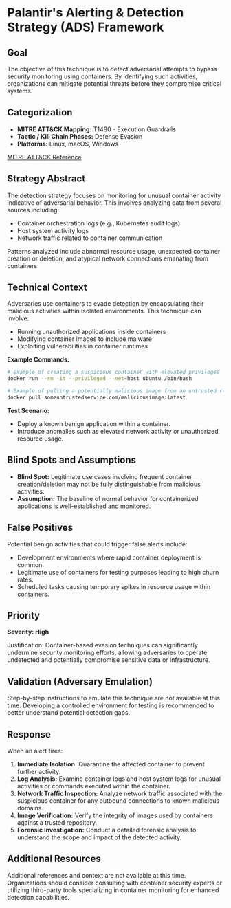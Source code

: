 # Palantir's Alerting & Detection Strategy (ADS) Framework

## Goal
The objective of this technique is to detect adversarial attempts to bypass security monitoring using containers. By identifying such activities, organizations can mitigate potential threats before they compromise critical systems.

## Categorization
- **MITRE ATT&CK Mapping:** T1480 - Execution Guardrails
- **Tactic / Kill Chain Phases:** Defense Evasion
- **Platforms:** Linux, macOS, Windows

[MITRE ATT&CK Reference](https://attack.mitre.org/techniques/T1480)

## Strategy Abstract
The detection strategy focuses on monitoring for unusual container activity indicative of adversarial behavior. This involves analyzing data from several sources including:
- Container orchestration logs (e.g., Kubernetes audit logs)
- Host system activity logs
- Network traffic related to container communication

Patterns analyzed include abnormal resource usage, unexpected container creation or deletion, and atypical network connections emanating from containers.

## Technical Context
Adversaries use containers to evade detection by encapsulating their malicious activities within isolated environments. This technique can involve:
- Running unauthorized applications inside containers
- Modifying container images to include malware
- Exploiting vulnerabilities in container runtimes

**Example Commands:**
```bash
# Example of creating a suspicious container with elevated privileges
docker run --rm -it --privileged --net=host ubuntu /bin/bash

# Example of pulling a potentially malicious image from an untrusted registry
docker pull someuntrustedservice.com/maliciousimage:latest
```

**Test Scenario:**
- Deploy a known benign application within a container.
- Introduce anomalies such as elevated network activity or unauthorized resource usage.

## Blind Spots and Assumptions
- **Blind Spot:** Legitimate use cases involving frequent container creation/deletion may not be fully distinguishable from malicious activities.
- **Assumption:** The baseline of normal behavior for containerized applications is well-established and monitored.

## False Positives
Potential benign activities that could trigger false alerts include:
- Development environments where rapid container deployment is common.
- Legitimate use of containers for testing purposes leading to high churn rates.
- Scheduled tasks causing temporary spikes in resource usage within containers.

## Priority
**Severity: High**

Justification: Container-based evasion techniques can significantly undermine security monitoring efforts, allowing adversaries to operate undetected and potentially compromise sensitive data or infrastructure.

## Validation (Adversary Emulation)
Step-by-step instructions to emulate this technique are not available at this time. Developing a controlled environment for testing is recommended to better understand potential detection gaps.

## Response
When an alert fires:
1. **Immediate Isolation:** Quarantine the affected container to prevent further activity.
2. **Log Analysis:** Examine container logs and host system logs for unusual activities or commands executed within the container.
3. **Network Traffic Inspection:** Analyze network traffic associated with the suspicious container for any outbound connections to known malicious domains.
4. **Image Verification:** Verify the integrity of images used by containers against a trusted repository.
5. **Forensic Investigation:** Conduct a detailed forensic analysis to understand the scope and impact of the detected activity.

## Additional Resources
Additional references and context are not available at this time. Organizations should consider consulting with container security experts or utilizing third-party tools specializing in container monitoring for enhanced detection capabilities.